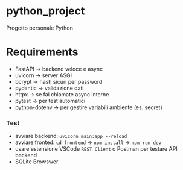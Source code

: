 # python_project
Progetto personale Python

# Requirements
- FastAPI → backend veloce e async
- uvicorn → server ASGI
- bcrypt → hash sicuri per password
- pydantic → validazione dati
- httpx → se fai chiamate async interne
- pytest → per test automatici
- python-dotenv → per gestire variabili ambiente (es. secret)


### Test
- avviare backend: `uvicorn main:app --reload`
- avviare fronted: `cd frontend` -> `npm install` -> `npm run dev`
- usare estensione VSCode `REST Client` o Postman per testare API backend
- SQLite Browswer